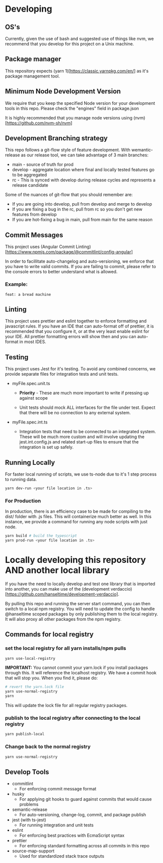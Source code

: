 # Developing

## OS's

Currently, given the use of bash and suggested use of things like nvm, we recommend that you 
develop for this project on a Unix machine.

## Package manager

This repository expects (yarn 1)[https://classic.yarnpkg.com/en/] as it's package management tool.

## Minimum Node Development Version

We require that you keep the specified Node version for your development tools in this repo.
Please check the "engines" field in package.json

It is highly recommended that you manage node versions using (nvm)[https://github.com/nvm-sh/nvm]

## Development Branching strategy

This repo follows a git-flow style of feature development.  With wemantic-release as our release tool,
we can take advantage of 3 main branches:

* main - source of truth for prod
* develop - aggregate location where final and locally tested features go to be aggregated
* rc - This is synced with develop during release cycles and represents a release candidate

Some of the nuances of git-flow that you should remember are:

* If you are going into develop, pull from develop and merge to develop
* If you are fixing a bug in the rc, pull from rc so you don't get new features from develop
* If you are hot-fixing a bug in main, pull from main for the same reason

## Commit Messages

This project uses (Angular Commit Linting)[https://www.npmjs.com/package/@commitlint/config-angular]

In order to facillitate auto-changelog and auto-versioning, we enforce that you have
to write valid commits. If you are failing to commit, please refer to the console errors
to better understand what is allowed.

### Example:

```
feat: a bread machine
```

## Linting

This project uses prettier and eslint together to enforce formatting and javascript rules. If you have an
IDE that can auto-format off of prettier, it is recommended that you configure it, or at the very least
enable eslint for your IDE. All prettier formatting errors will show then and you can auto-format in most
IDES.

## Testing

This project uses Jest for it's testing. To avoid any combined concerns, we provide separate files for
integration tests and unit tests.

- myFile.spec.unit.ts

  - **Priority** - These are much more important to write if pressing up against scope

  - Unit tests should mock ALL interfaces for the file under test. Expect that there will be no connection
    to any external system.

- myFile.spec.int.ts

  - Integration tests that need to be connected to an integrated system. These will be much more custom
    and will involve updating the jest.int.config.js and related start-up files to ensure that the integration
    is set up safely.

## Running Locally

For faster local running of scripts, we use ts-node due to it's 1 step process to running data.

```sh
yarn dev-run <your file location in .ts>
```

### For Production

In production, there is an efficiency case to be made for compiling to the dist/ folder with .js files.
This will containerize much better as well. In this instance, we provide a command for running any
node scripts with just node.

```sh
yarn build # build the typescript
yarn prod-run <your file location in .ts>
```

# Locally developing this repository AND another local library

If you have the need to locally develop and test one library that is imported into another,
you can make use of the (development verdaccio)[https://github.com/hanseltime/development-verdaccio].

By pulling this repo and running the server start command, you can then switch to a local npm registry.  You will need to update the config to handle @hanseltime scoped packages by only publishing them to the local registry.  It will also proxy all other packages from the npm registry.

## Commands for local registry

### set the local registry for all yarn installs/npm pulls
```sh
yarn use-local-registry
```

__IMPORTANT:__ You cannot commit your yarn.lock if you install packages through this.  It will reference the
localhost registry. We have a commit hook that will stop you.  When you find it, please do:

```sh
# revert the yarn.lock file
yarn use-normal-registry
yarn
```

This will update the lock file for all regular registry packages.

### publish to the local registry after connecting to the local registry
```sh
yarn publish-local
```

### Change back to the normal registry
```sh
yarn use-normal-registry
```

## Develop Tools

- commitlint
  - For enforcing commit message format
- husky
  - For applying git hooks to guard against commits that would cause problems
- semantic-release
  - For auto-versioning, change-log, commit, and package publish
- jest (with ts-jest)
  - For running integration and unit tests
- eslint
  - For enforcing best practices with EcmaScript syntax
- prettier
  - For enforcing standard formatting across all commits in this repo
- source-map-support
  - Used for standardized stack trace outputs
